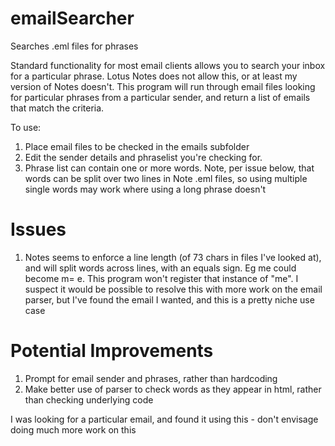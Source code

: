 # emailSearcher
Searches .eml files for phrases

Standard functionality for most email clients allows you to search your inbox for a particular phrase. Lotus Notes does not allow this, or at least my version of Notes doesn't. This program will run through email files looking for particular phrases from a particular sender, and return a list of emails that match the criteria.

To use:
1) Place email files to be checked in the emails subfolder
2) Edit the sender details and phraselist you're checking for. 
3) Phrase list can contain one or more words. Note, per issue below, that words can be split over two lines in Note .eml files, so using multiple single words may work where using a long phrase doesn't

# Issues
1) Notes seems to enforce a line length (of 73 chars in files I've looked at), and will split words across lines, with an equals sign. Eg me could become m=
e. This program won't register that instance of "me". I suspect it would be possible to resolve this with more work on the email parser, but I've found the email I wanted, and this is a pretty niche use case

# Potential Improvements
1) Prompt for email sender and phrases, rather than hardcoding
2) Make better use of parser to check words as they appear in html, rather than checking underlying code

I was looking for a particular email, and found it using this - don't envisage doing much more work on this
